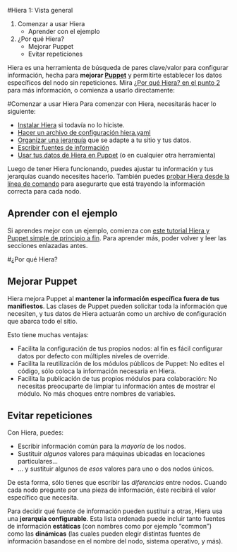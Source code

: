#Hiera 1: Vista general

1. Comenzar a usar Hiera
	+ Aprender con el ejemplo
2. ¿Por qué Hiera?
	+ Mejorar Puppet
	+ Evitar repeticiones

Hiera es una herramienta de búsqueda de pares clave/valor para configurar información, hecha para **mejorar [Puppet](http://docs.puppetlabs.com/puppet/)** y permitirte establecer los datos específicos del nodo sin repeticiones. Mira [¿Por qué Hiera? en el punto 2](http://docs.puppetlabs.com/hiera/1/index.html#why-hiera) para más información, o comienza a usarlo directamente:

#Comenzar a usar Hiera
Para comenzar con Hiera, necesitarás hacer lo siguiente:

+ [Instalar Hiera](http://docs.puppetlabs.com/hiera/1/installing.html) si todavía no lo hiciste.
+ [Hacer un archivo de configuración hiera.yaml](http://docs.puppetlabs.com/hiera/1/configuring.html) 
+ [Organizar una jerarquía](http://docs.puppetlabs.com/hiera/1/hierarchy.html) que se adapte a tu sitio y tus datos.
+ [Escribir fuentes de información](http://docs.puppetlabs.com/hiera/1/data_sources.html)
+ [Usar tus datos de Hiera en Puppet](http://docs.puppetlabs.com/hiera/1/puppet.html) (o en cualquier otra herramienta)

Luego de tener Hiera funcionando, puedes ajustar tu información y tus jerarquías cuando necesites hacerlo. También puedes [probar Hiera desde la línea de comando](http://docs.puppetlabs.com/hiera/1/command_line.html) para asegurarte que está trayendo la información correcta para cada nodo. 

## Aprender con el ejemplo
Si aprendes mejor con un ejemplo, comienza con [este tutorial Hiera y Puppet simple de principio a fin](http://docs.puppetlabs.com/hiera/1/complete_example.html). Para aprender más, poder volver y leer las secciones enlazadas antes.

#¿Por qué Hiera?
## Mejorar Puppet
Hiera mejora Puppet al **mantener la información específica fuera de tus manifiestos**. Las clases de Puppet pueden solicitar toda la información que necesiten, y tus datos de Hiera actuarán como un archivo de configuración que abarca todo el sitio.

Esto tiene muchas ventajas:

+ Facilita la configuración de tus propios nodos: al fin es fácil configurar datos por defecto con múltiples niveles de override.
+ Facilita la reutilización de los módulos públicos de Puppet: No edites el código, sólo coloca la información necesaria en Hiera.
+ Facilita la publicación de tus propios módulos para colaboración: No necesitas preocuparte de limpiar tu información antes de mostrar el módulo. No más choques entre nombres de variables.

## Evitar repeticiones
Con Hiera, puedes:

+ Escribir información común para la *mayoría* de los nodos.
+ Sustituir *algunos* valores para máquinas ubicadas en locaciones particulares…
+ … y sustituir algunos de *esos* valores para uno o dos nodos únicos.

De esta forma, sólo tienes que escribir las *diferencias* entre nodos. Cuando cada nodo pregunte por una pieza de información, éste recibirá el valor específico que necesita.

Para decidir qué fuente de información pueden sustituir a otras, Hiera usa una **jerarquía configurable**. Esta lista ordenada puede incluir tanto fuentes de información **estáticas** (con nombres como por ejemplo “common”) como las **dinámicas** (las cuales pueden elegir distintas fuentes de información basandose en el nombre del nodo, sistema operativo, y más).
